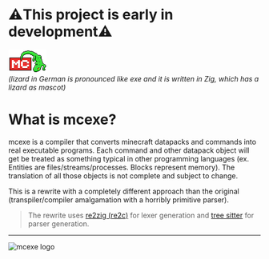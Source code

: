 # ⚠️This project is early in development⚠️

![mcexe logo](https://github.com/HeDeAnTheonlyone/mcexe/blob/main/assets/mcexe.png)<br>
*(lizard in German is pronounced like exe and it is written in Zig, which has a lizard as mascot)*<br>

# What is mcexe?
mcexe is a compiler that converts minecraft datapacks and commands into real executable programs. Each command and other datapack object will get be treated as something typical in other programming languages (ex. Entities are files/streams/processes. Blocks represent memory). The translation of all those objects is not complete and subject to change.<br>

This is a rewrite with a completely different approach than the original (transpiler/compiler amalgamation with a horribly primitive parser).

> The rewrite uses [re2zig (re2c)](https://re2c.org/manual/manual_zig.html) for lexer generation and [tree sitter](https://tree-sitter.github.io/tree-sitter/index.html) for parser generation.

***

![mcexe logo](https://github.com/HeDeAnTheonlyone/mcexe/blob/main/assets/big_mcexe.png)
